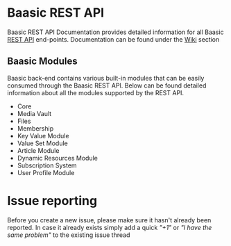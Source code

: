 # Baasic REST API

Baasic REST API Documentation provides detailed information for all Baasic [REST API](https://api.baasic.com/beta/) end-points. Documentation can be found under the [Wiki](../../wikis/home) section

## Baasic Modules

Baasic back-end contains various built-in modules that can be easily consumed through the Baasic REST API. Below can be found detailed information about all the modules supported by the REST API.

* Core
* Media Vault
* Files
* Membership
* Key Value Module
* Value Set Module
* Article Module
* Dynamic Resources Module
* Subscription System
* User Profile Module

# Issue reporting

Before you create a new issue, please make sure it hasn't already been reported. In case it already exists simply add a quick _"+1"_ or _"I have the same problem"_ to the existing issue thread

